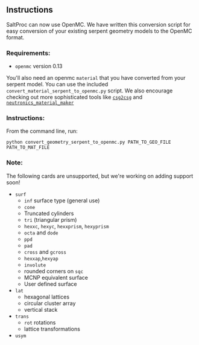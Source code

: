 ## Instructions
SaltProc can now use OpenMC. We have written this conversion script for
easy conversion of your existing serpent geometry models to
the OpenMC format.

### Requirements:
- `openmc` version 0.13

You'll also need an openmc `material` that you have converted from your
serpent model. You can use the included `convert_material_serpent_to_openmc.py` script. We also encourage checking out more sophisticated tools like [`csg2csg`](https://github.com/makeclean/csg2csg) and [`neutronics_material_maker`](https://github.com/fusion-energy/neutronics_material_maker)

### Instructions:
From the command line, run:
```
python convert_geometry_serpent_to_openmc.py PATH_TO_GEO_FILE PATH_TO_MAT_FILE
```

### Note:
The following cards are unsupported, but we're working on adding support soon!
- `surf`
  - `inf` surface type (general use)
  - `cone`
  - Truncated cylinders
  - `tri` (triangular prism)
  - `hexxc`, `hexyc`, `hexxprism`, `hexyprism`
  - `octa` and `dode`
  - `ppd`
  - `pad`
  - `cross` and `gcross`
  - `hexxap`,`hexyap`
  - `involute`
  - rounded corners on `sqc`
  - MCNP equivalent surface
  - User defined surface
- `lat`
  - hexagonal lattices
  - circular cluster array
  - vertical stack
- `trans`
  - `rot` rotations
  - lattice transformations
- `usym`
